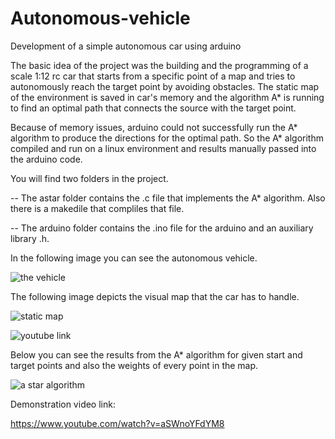 # Autonomous-vehicle
Development of a simple autonomous car using arduino

The basic idea of the project was the building and the programming of a scale 1:12 rc car that starts from a specific point of a map and tries to autonomously reach the target point by avoiding obstacles. The static map of the environment is saved in car's memory and the algorithm A* is running to find an optimal path that connects the source with the target point.

Because of memory issues, arduino could not successfully run the A* algorithm to produce the directions for the optimal path. So the A* algorithm compiled and run on a linux environment and results manually passed into the arduino code.

You will find two folders in the project. 

  -- The astar folder contains the .c file that implements the A* algorithm. Also there is a makedile that compliles that file.
  
  -- The arduino folder contains the .ino file for the arduino and an auxiliary library .h.

In the following image you can see the autonomous vehicle.

![the vehicle](https://cloud.githubusercontent.com/assets/13044530/11782519/23517878-a27a-11e5-8563-4e7fd03df50d.jpg)



The following image depicts the visual map that the car has to handle.

![static map](https://cloud.githubusercontent.com/assets/13044530/11788495/0573a57c-a29a-11e5-9a15-632a15a64fd6.png)


![youtube link](https://www.youtube.com/watch?v=aSWnoYFdYM8)

Below you can see the results from the A* algorithm for given start and target points and also the weights of every point in the map.

![a star algorithm](https://cloud.githubusercontent.com/assets/13044530/11788499/09d693a4-a29a-11e5-8e2b-cca34e4ef0ae.png)


Demonstration video link:

https://www.youtube.com/watch?v=aSWnoYFdYM8
